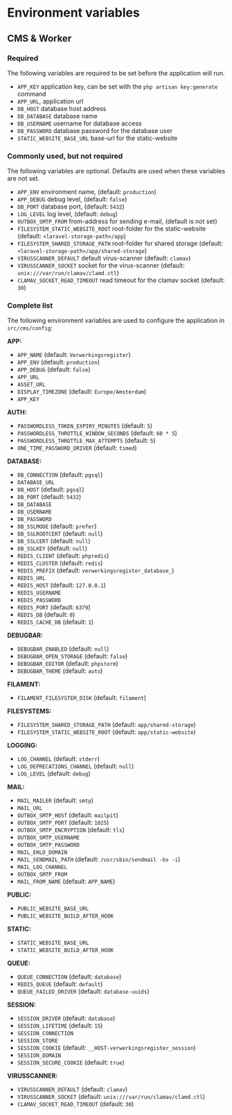 # Environment variables

## CMS & Worker

### Required

The following variables are required to be set before the application will run.

- `APP_KEY` application key, can be set with the `php artisan key:generate` command
- `APP_URL`, application url
- `DB_HOST` database host address
- `DB_DATABASE` database name
- `DB_USERNAME` username for database access
- `DB_PASSWORD` database password for the database user
- `STATIC_WEBSITE_BASE_URL` base-url for the static-website

### Commonly used, but not required

The following variables are optional. Defaults are used when these variables are
not set.

- `APP_ENV` environment name, (default: `production`)
- `APP_DEBUG` debug level, (default: `false`)
- `DB_PORT` database port, (default: `5432`)
- `LOG_LEVEL` log level, (default: `debug`)
- `OUTBOX_SMTP_FROM` from-address for sending e-mail, (default is not set)
- `FILESYSTEM_STATIC_WEBSITE_ROOT` root-folder for the static-website (default: `<laravel-storage-path>/app`)
- `FILESYSTEM_SHARED_STORAGE_PATH` root-folder for shared storage (default: `<laravel-storage-path>/app/shared-storage`)
- `VIRUSSCANNER_DEFAULT` default virus-scanner (default: `clamav`)
- `VIRUSSCANNER_SOCKET` socket for the virus-scanner (default: `unix:///var/run/clamav/clamd.ctl`)
- `CLAMAV_SOCKET_READ_TIMEOUT` read timeout for the clamav socket (default: `30`)

### Complete list

The following environment variables are used to configure the application in `src/cms/config`:

**APP:**

- `APP_NAME` (default: `Verwerkingsregister`)
- `APP_ENV` (default: `production`)
- `APP_DEBUG` (default: `false`)
- `APP_URL`
- `ASSET_URL`
- `DISPLAY_TIMEZONE` (default: `Europe/Amsterdam`)
- `APP_KEY`

**AUTH:**

- `PASSWORDLESS_TOKEN_EXPIRY_MINUTES` (default: `5`)
- `PASSWORDLESS_THROTTLE_WINDOW_SECONDS` (default: `60 * 5`)
- `PASSWORDLESS_THROTTLE_MAX_ATTEMPTS` (default: `5`)
- `ONE_TIME_PASSWORD_DRIVER` (default: `timed`)

**DATABASE:**

- `DB_CONNECTION` (default: `pgsql`)
- `DATABASE_URL`
- `DB_HOST` (default: `pgsql`)
- `DB_PORT` (default: `5432`)
- `DB_DATABASE`
- `DB_USERNAME`
- `DB_PASSWORD`
- `DB_SSLMODE` (default: `prefer`)
- `DB_SSLROOTCERT` (default: `null`)
- `DB_SSLCERT` (default: `null`)
- `DB_SSLKEY` (default: `null`)
- `REDIS_CLIENT` (default: `phpredis`)
- `REDIS_CLUSTER` (default: `redis`)
- `REDIS_PREFIX` (default: `verwerkingsregister_database_`)
- `REDIS_URL`
- `REDIS_HOST` (default: `127.0.0.1`)
- `REDIS_USERNAME`
- `REDIS_PASSWORD`
- `REDIS_PORT` (default: `6379`)
- `REDIS_DB` (default: `0`)
- `REDIS_CACHE_DB` (default: `1`)

**DEBUGBAR:**

- `DEBUGBAR_ENABLED` (default: `null`)
- `DEBUGBAR_OPEN_STORAGE` (default: `false`)
- `DEBUGBAR_EDITOR` (default: `phpstorm`)
- `DEBUGBAR_THEME` (default: `auto`)

**FILAMENT:**

- `FILAMENT_FILESYSTEM_DISK` (default: `filament`)

**FILESYSTEMS:**

- `FILESYSTEM_SHARED_STORAGE_PATH` (default: `app/shared-storage`)
- `FILESYSTEM_STATIC_WEBSITE_ROOT` (default: `app/static-website`)

**LOGGING:**

- `LOG_CHANNEL` (default: `stderr`)
- `LOG_DEPRECATIONS_CHANNEL` (default: `null`)
- `LOG_LEVEL` (default: `debug`)

**MAIL:**

- `MAIL_MAILER` (default: `smtp`)
- `MAIL_URL`
- `OUTBOX_SMTP_HOST` (default: `mailpit`)
- `OUTBOX_SMTP_PORT` (default: `1025`)
- `OUTBOX_SMTP_ENCRYPTION` (default: `tls`)
- `OUTBOX_SMTP_USERNAME`
- `OUTBOX_SMTP_PASSWORD`
- `MAIL_EHLO_DOMAIN`
- `MAIL_SENDMAIL_PATH` (default: `/usr/sbin/sendmail -bs -i`)
- `MAIL_LOG_CHANNEL`
- `OUTBOX_SMTP_FROM`
- `MAIL_FROM_NAME` (default: `APP_NAME`)

**PUBLIC:**

- `PUBLIC_WEBSITE_BASE_URL`
- `PUBLIC_WEBSITE_BUILD_AFTER_HOOK`

**STATIC:**

- `STATIC_WEBSITE_BASE_URL`
- `STATIC_WEBSITE_BUILD_AFTER_HOOK`

**QUEUE:**

- `QUEUE_CONNECTION` (default: `database`)
- `REDIS_QUEUE` (default: `default`)
- `QUEUE_FAILED_DRIVER` (default: `database-uuids`)

**SESSION:**

- `SESSION_DRIVER` (default: `database`)
- `SESSION_LIFETIME` (default: `15`)
- `SESSION_CONNECTION`
- `SESSION_STORE`
- `SESSION_COOKIE` (default: `__HOST-verwerkingsregister_session`)
- `SESSION_DOMAIN`
- `SESSION_SECURE_COOKIE` (default: `true`)

**VIRUSSCANNER:**

- `VIRUSSCANNER_DEFAULT` (default: `clamav`)
- `VIRUSSCANNER_SOCKET` (default: `unix:///var/run/clamav/clamd.ctl`)
- `CLAMAV_SOCKET_READ_TIMEOUT` (default: `30`)
